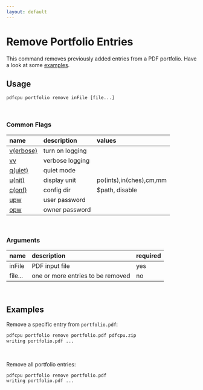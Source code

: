 ```yaml
---
layout: default
---
```


# Remove Portfolio Entries

This command removes previously added entries from a PDF portfolio. Have a look at some [examples](#examples).

## Usage

```
pdfcpu portfolio remove inFile [file...]
```

<br>

### Common Flags

| name                                            | description     | values
|:------------------------------------------------|:----------------|:-------
| [v(erbose)](../getting_started/common_flags.md) | turn on logging |
| [vv](../getting_started/common_flags.md)        | verbose logging |
| [q(uiet)](../getting_started/common_flags.md)   | quiet mode      |
| [u(nit)](../getting_started/common_flags.md)    | display unit    | po(ints),in(ches),cm,mm
| [c(onf)](getting_started/common_flags.md)       | config dir      | $path, disable
| [upw](getting_started/common_flags.md)          | user password   |
| [opw](getting_started/common_flags.md)          | owner password  |

<br>

### Arguments

| name         | description         | required
|:-------------|:--------------------|:--------
| inFile       | PDF input file      | yes
| file...      | one or more entries to be removed | no

<br>

## Examples

Remove a specific entry from `portfolio.pdf`:

```sh
pdfcpu portfolio remove portfolio.pdf pdfcpu.zip
writing portfolio.pdf ...
```

<br>

Remove all portfolio entries:

```sh
pdfcpu portfolio remove portfolio.pdf
writing portfolio.pdf ...
```
